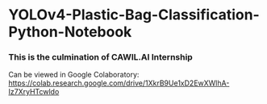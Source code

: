# YOLOv4-Plastic-Bag-Classification-Python-Notebook
### This is the culmination of CAWIL.AI Internship
Can be viewed in Google Colaboratory:
https://colab.research.google.com/drive/1XkrB9Ue1xD2EwXWlhA-Iz7XryHTcwldo


